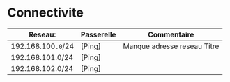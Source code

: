 
# Connectivite

| Reseau:             |  Passerelle | Commentaire                |
|---------------------|-------------|----------------------------| 
| 192.168.100`.0`/24  | [Ping]      | Manque adresse reseau Titre|
| 192.168.101.0/24    | [Ping]      |                            |
| 192.168.102.0/24    | [Ping]      |                            |
